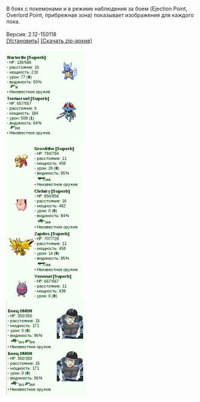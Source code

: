 В боях с покемонами и в режиме наблюдения за боем (Ejection Point, Overlord Point, прибрежная зона) показывает изображения для каждого пока.
<br>
<br>
Версия: 2.12-150118
<br>
[[Установить]](https://raw.githubusercontent.com/MyRequiem/comfortablePlayingInGW/master/separatedScripts/ImgPokemonsOnBattle/imgPokemonsOnBattle.user.js) [[Скачать zip-архив]](https://raw.githubusercontent.com/MyRequiem/comfortablePlayingInGW/master/separatedScripts/ImgPokemonsOnBattle/imgPokemonsOnBattle.user.js.zip)
<br>
<br>
![ImgPokemonsOnBattle](https://raw.githubusercontent.com/MyRequiem/comfortablePlayingInGW/master/imgs/ImgPokemonsOnBattle/screen1.png)
<br>
![ImgPokemonsOnBattle](https://raw.githubusercontent.com/MyRequiem/comfortablePlayingInGW/master/imgs/ImgPokemonsOnBattle/screen2.png)
<br>
![ImgPokemonsOnBattle](https://raw.githubusercontent.com/MyRequiem/comfortablePlayingInGW/master/imgs/ImgPokemonsOnBattle/screen3.png)
<br>
